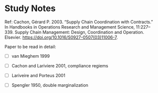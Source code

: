 # Study Notes
Ref: 
Cachon, Gérard P. 2003. “Supply Chain Coordination with Contracts.” In Handbooks in Operations Research and Management Science, 11:227–339. Supply Chain Management: Design, Coordination and Operation. Elsevier. https://doi.org/10.1016/S0927-0507(03)11006-7.

Paper to be read in detail:
- [ ] van Mieghem 1999
- [ ] Cachon and Lariviere 2001, compliance regiems
- [ ] Lariveire and Porteus 2001
- [ ] Spengler 1950, double marginalization

